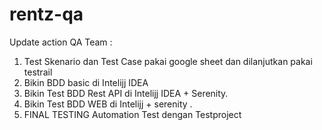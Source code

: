 # rentz-qa
Update action QA Team :
1. Test Skenario dan Test Case  pakai google sheet dan 
    dilanjutkan pakai testrail
2. Bikin BDD basic di Intelijj IDEA
3. Bikin Test BDD Rest API di Intelijj IDEA + Serenity.
4. Bikin Test BDD WEB di Intelijj + serenity . 
5. FINAL TESTING Automation Test dengan Testproject 
